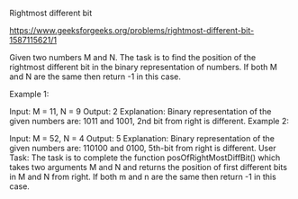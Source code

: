 Rightmost different bit

https://www.geeksforgeeks.org/problems/rightmost-different-bit-1587115621/1

Given two numbers M and N. The task is to find the position of the rightmost different bit in the binary representation of numbers. If both M and N are the same then return -1 in this case.

Example 1: 

Input: 
M = 11, N = 9
Output: 
2
Explanation: 
Binary representation of the given numbers are: 1011 and 1001, 2nd bit from right is different.
Example 2:

Input: 
M = 52, N = 4
Output: 
5
Explanation: 
Binary representation of the given numbers are: 110100 and 0100, 5th-bit from right is different.
User Task:
The task is to complete the function posOfRightMostDiffBit() which takes two arguments M and N and returns the position of first different bits in M and N from right. If both m and n are the same then return -1 in this case.
